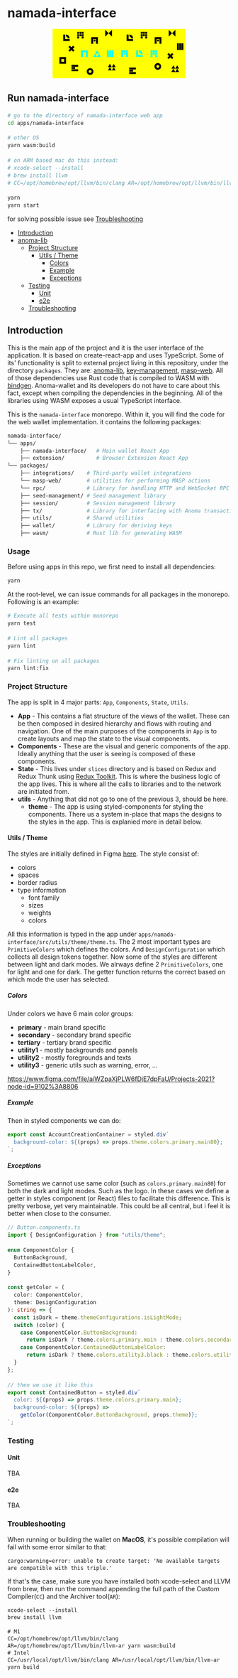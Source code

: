 <h1> namada-interface</h1>

<div style="width: 100%; display: flex; justify-content: center; margin-bottom: 32px;">
    <img style="width: 300px;" src="banner-image.png" />
</div>

<h2> Run namada-interface </h2>

```bash
# go to the directory of namada-interface web app
cd apps/namada-interface

# other OS
yarn wasm:build

# on ARM based mac do this instead:
# xcode-select --install
# brew install llvm
# CC=/opt/homebrew/opt/llvm/bin/clang AR=/opt/homebrew/opt/llvm/bin/llvm-ar yarn wasm:build

yarn
yarn start
```

for solving possible issue see [Troubleshooting](#troubleshooting)

- [Introduction](#introduction)
- [anoma-lib](#anoma-lib)
  - [Project Structure](#project-structure)
    - [Utils / Theme](#utils--theme)
      - [Colors](#colors)
      - [Example](#example)
      - [Exceptions](#exceptions)
  - [Testing](#testing)
    - [Unit](#unit)
    - [e2e](#e2e)
  - [Troubleshooting](#troubleshooting)

## Introduction

This is the main app of the project and it is the user interface of the application. It is based on create-react-app and uses TypeScript. Some of its' functionality is split to external project living in this repository, under the directory `packages`. They are: [anoma-lib](#anoma-lib), [key-management](#key-management), [masp-web](#masp-web). All of those dependencies use Rust code that is compiled to WASM with [bindgen](https://rustwasm.github.io/wasm-bindgen). Anoma-wallet and its developers do not have to care about this fact, except when compiling the dependencies in the beginning. All of the libraries using WASM exposes a usual TypeScript interface.

This is the `namada-interface` monorepo. Within it, you will find the code for the web wallet implementation. it contains the following packages:

```bash
namada-interface/
└── apps/
    ├── namada-interface/   # Main wallet React App
    ├── extension/          # Browser Extension React App
└── packages/
    ├── integrations/    # Third-party wallet integrations
    └── masp-web/        # utilities for performing MASP actions
    └── rpc/             # Library for handling HTTP and WebSocket RPC calls
    ├── seed-management/ # Seed management library
    ├── session/         # Session management library
    ├── tx/              # Library for interfacing with Anoma transactions
    ├── utils/           # Shared utilities
    ├── wallet/          # Library for deriving keys
    ├── wasm/            # Rust lib for generating WASM
```

### Usage

Before using apps in this repo, we first need to install all dependencies:

```bash
yarn
```

At the root-level, we can issue commands for all packages in the monorepo. Following is an example:

```bash
# Execute all tests within monorepo
yarn test

# Lint all packages
yarn lint

# Fix linting on all packages
yarn lint:fix
```

### Project Structure

The app is split in 4 major parts: `App`, `Components`, `State`, `Utils`.

- **App** - This contains a flat structure of the views of the wallet. These can be then composed in desired hierarchy and flows with routing and navigation. One of the main purposes of the components in `App` is to create layouts and map the state to the visual components.
- **Components** - These are the visual and generic components of the app. Ideally anything that the user is seeing is composed of these components.
- **State** - This lives under `slices` directory and is based on Redux and Redux Thunk using [Redux Toolkit](https://redux-toolkit.js.org). This is where the business logic of the app lives. This is where all the calls to libraries and to the network are initiated from.
- **utils** - Anything that did not go to one of the previous 3, should be here.
  - **theme** - The app is using styled-components for styling the components. There us a system in-place that maps the designs to the styles in the app. This is explanied more in detail below.

#### Utils / Theme

The styles are initially defined in Figma [here](https://www.figma.com/file/NFyHbLZXBSl3aUsMxtffvV/Namada-Wallet?node-id=3%3A12). The style consist of:

- colors
- spaces
- border radius
- type information
  - font family
  - sizes
  - weights
  - colors

All this information is typed in the app under `apps/namada-interface/src/utils/theme/theme.ts`. The 2 most important types are `PrimitiveColors` which defines the colors. And `DesignConfiguration` which collects all design tokens together. Now some of the styles are different between light and dark modes. We alrways define 2 `PrimitiveColors`, one for light and one for dark. The getter function returns the correct based on which mode the user has selected.

##### Colors

Under colors we have 6 main color groups:

- **primary** - main brand specific
- **secondary** - secondary brand specific
- **tertiary** - tertiary brand specific
- **utility1** - mostly backgrounds and panels
- **utility2** - mostly foregrounds and texts
- **utility3** - generic utils such as warning, error, ...

https://www.figma.com/file/aiWZpaXjPLW6fDjE7dpFaU/Projects-2021?node-id=9102%3A8806

##### Example

Then in styled components we can do:

```ts
export const AccountCreationContainer = styled.div`
  background-color: ${(props) => props.theme.colors.primary.main80};
`;
```

##### Exceptions

Sometimes we cannot use same color (such as `colors.primary.main80`) for both the dark and light modes. Such as the logo. In these cases we define a getter in styles component (or React) files to facilitate this difference. This is pretty verbose, yet very maintainable. This could be all central, but i feel it is better when close to the consumer.

```ts
// Button.components.ts
import { DesignConfiguration } from "utils/theme";

enum ComponentColor {
  ButtonBackground,
  ContainedButtonLabelColor,
}

const getColor = (
  color: ComponentColor,
  theme: DesignConfiguration
): string => {
  const isDark = theme.themeConfigurations.isLightMode;
  switch (color) {
    case ComponentColor.ButtonBackground:
      return isDark ? theme.colors.primary.main : theme.colors.secondary.main;
    case ComponentColor.ContainedButtonLabelColor:
      return isDark ? theme.colors.utility3.black : theme.colors.utility3.black;
  }
};

// then we use it like this
export const ContainedButton = styled.div`
  color: ${(props) => props.theme.colors.primary.main};
  background-color: ${(props) =>
    getColor(ComponentColor.ButtonBackground, props.theme)};
`;
```

### Testing

#### Unit

TBA

#### e2e

TBA

### Troubleshooting

When running or building the wallet on **MacOS**, it's possible compilation will fail with some error similar to that:

```
cargo:warning=error: unable to create target: 'No available targets are compatible with this triple.'
```

If that's the case, make sure you have installed both xcode-select and LLVM from brew, then run the command appending the full path of the Custom Compiler(`CC`) and the Archiver tool(`AR`):

```
xcode-select --install
brew install llvm

# M1
CC=/opt/homebrew/opt/llvm/bin/clang AR=/opt/homebrew/opt/llvm/bin/llvm-ar yarn wasm:build
# Intel
CC=/usr/local/opt/llvm/bin/clang AR=/usr/local/opt/llvm/bin/llvm-ar yarn build
```
